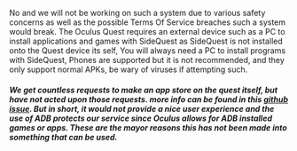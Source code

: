 No and we will not be working on such a system due to various safety concerns as well as the possible Terms Of Service breaches such a system would break. The Oculus Quest requires an external device such as a PC to install applications and games with SideQuest as SideQuest is not installed onto the Quest device its self, You will always need a PC to install programs with SideQuest, Phones are supported but it is not recommended, and they only support normal APKs, be wary of viruses if attempting such.

##### We get countless requests to make an app store on the quest itself, but have not acted upon those requests. more info can be found in this [github issue](https://github.com/the-expanse/SideQuest/issues/409#issuecomment-592418360). But in short, it would not provide a nice user experience and the use of ADB protects our service since Oculus allows for ADB installed games or apps. These are the mayor reasons this has not been made into something that can be used.